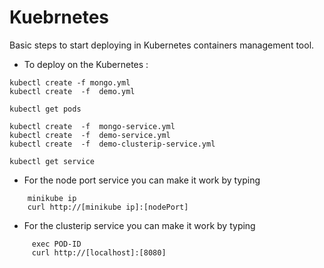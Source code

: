 Kuebrnetes
==========================

Basic steps to start deploying in Kubernetes containers management tool.

- To deploy on the Kubernetes : 
```
kubectl create -f mongo.yml
kubectl create  -f  demo.yml

kubectl get pods

kubectl create  -f  mongo-service.yml
kubectl create  -f  demo-service.yml
kubectl create  -f  demo-clusterip-service.yml

kubectl get service
```


- For the node port service you can make it work by typing

   
```
    minikube ip
    curl http://[minikube ip]:[nodePort] 
```

- For the clusterip service you can make it work by typing
```
     exec POD-ID
     curl http://[localhost]:[8080]  
```